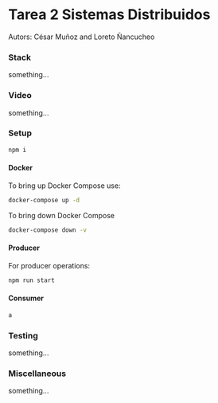 # Tarea 2 Sistemas Distribuidos

Autors: César Muñoz and Loreto Ñancucheo

### Stack

something...

### Video

something...

### Setup

```bash
npm i
```

#### Docker

To bring up Docker Compose use:

```bash
docker-compose up -d
```

To bring down Docker Compose

```bash
docker-compose down -v
```

#### Producer

For producer operations:

```bash
npm run start
```

#### Consumer

```bash
a
```

<!-- #### Docker Partition

To inspect the Docker network and access Redis:

```bash
docker inspect -f '{{range .NetworkSettings.Networks}}{{.IPAddress}}{{end}}' redis1
docker exec -it redis1 /bin/bash
redis-cli
cluster nodes
``` -->

### Testing

something...

### Miscellaneous

something...
